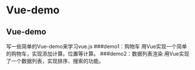 ﻿# Vue-demo
Vue-demo
------
写一些简单的Vue-demo来学习vue.js
###demo1：购物车
	用Vue实现一个简单的购物车，实现添加计算。位置等计算。
###demo2：数据列表渲染
	用Vue实现了一个数据列表，实现排序、搜索的功能。

